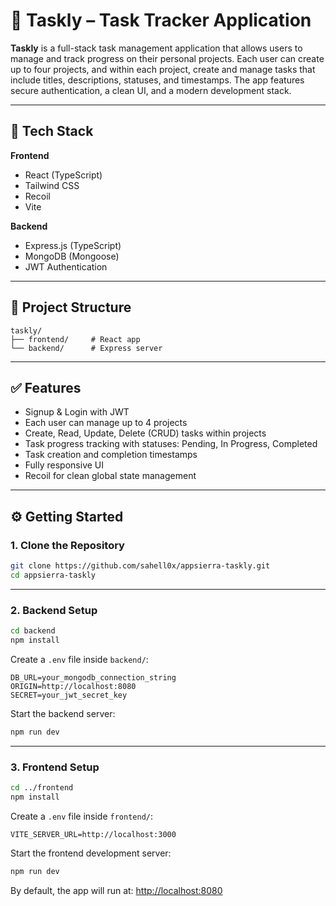 # 📝 Taskly – Task Tracker Application

**Taskly** is a full-stack task management application that allows users to manage and track progress on their personal projects. Each user can create up to four projects, and within each project, create and manage tasks that include titles, descriptions, statuses, and timestamps. The app features secure authentication, a clean UI, and a modern development stack.

---

## 🧰 Tech Stack

**Frontend**
- React (TypeScript)
- Tailwind CSS
- Recoil
- Vite

**Backend**
- Express.js (TypeScript)
- MongoDB (Mongoose)
- JWT Authentication

---

## 📁 Project Structure

```
taskly/
├── frontend/     # React app
└── backend/      # Express server
```

---

## ✅ Features

- Signup & Login with JWT
- Each user can manage up to 4 projects
- Create, Read, Update, Delete (CRUD) tasks within projects
- Task progress tracking with statuses: Pending, In Progress, Completed
- Task creation and completion timestamps
- Fully responsive UI
- Recoil for clean global state management

---

## ⚙️ Getting Started

### 1. Clone the Repository

```bash
git clone https://github.com/sahell0x/appsierra-taskly.git
cd appsierra-taskly
```

---

### 2. Backend Setup

```bash
cd backend
npm install
```

Create a `.env` file inside `backend/`:

```
DB_URL=your_mongodb_connection_string
ORIGIN=http://localhost:8080
SECRET=your_jwt_secret_key
```

Start the backend server:

```bash
npm run dev
```

---

### 3. Frontend Setup

```bash
cd ../frontend
npm install
```

Create a `.env` file inside `frontend/`:

```
VITE_SERVER_URL=http://localhost:3000
```

Start the frontend development server:

```bash
npm run dev
```

By default, the app will run at: [http://localhost:8080](http://localhost:8080)

